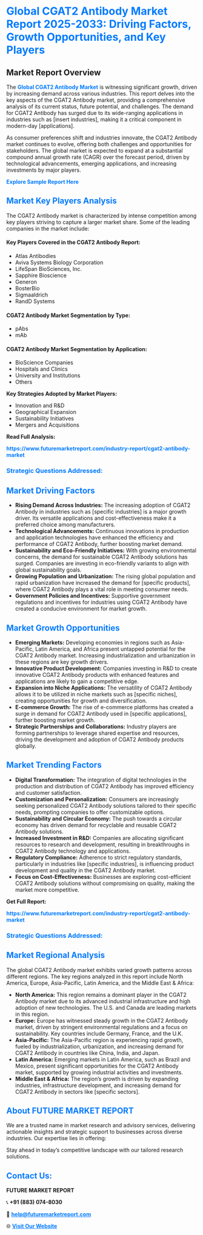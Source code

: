 <h1 style="color: #007BFF;">Global CGAT2 Antibody Market Report 2025-2033: Driving Factors, Growth Opportunities, and Key Players</h1>

<section id="overview">
<h2>Market Report Overview</h2>
<p>The <a href="https://www.futuremarketreport.com/industry-report/cgat2-antibody-market" style="color: #007BFF; text-decoration: none;"><strong>Global CGAT2 Antibody Market</strong></a> is witnessing significant growth, driven by increasing demand across various industries. This report delves into the key aspects of the CGAT2 Antibody market, providing a comprehensive analysis of its current status, future potential, and challenges. The demand for CGAT2 Antibody has surged due to its wide-ranging applications in industries such as [insert industries], making it a critical component in modern-day [applications].</p>
<p>As consumer preferences shift and industries innovate, the CGAT2 Antibody market continues to evolve, offering both challenges and opportunities for stakeholders. The global market is expected to expand at a substantial compound annual growth rate (CAGR) over the forecast period, driven by technological advancements, emerging applications, and increasing investments by major players.</p>
</section>

<section id="overview">
<p><a href="https://www.futuremarketreport.com/request-sample/reportId=55994" style="color: #007BFF; text-decoration: none;"><strong>Explore Sample Report Here</strong></a></p>
</section>

<section id="key-players">
<h2 style="color: #007BFF;">Market Key Players Analysis</h2>
<p>The CGAT2 Antibody market is characterized by intense competition among key players striving to capture a larger market share. Some of the leading companies in the market include:</p>
<h4>Key Players Covered in the CGAT2 Antibody Report:</h4>
<ul><li>Atlas Antibodies</li><li>Aviva Systems Biology Corporation</li><li>LifeSpan BioSciences, Inc.</li><li>Sapphire Bioscience</li><li>Generon</li><li>BosterBio</li><li>Sigmaaldrich</li><li>RandD Systems</li></ul>
<h4>CGAT2 Antibody Market Segmentation by Type:</h4>
<ul><li>pAbs</li><li>mAb</li></ul>

<h4>CGAT2 Antibody Market Segmentation by Application:</h4>
<ul><li>BioScience Companies</li><li>Hospitals and Clinics</li><li>University and Institutions</li><li>Others</li></ul>
<p><strong>Key Strategies Adopted by Market Players:</strong></p>
<ul>
<li>Innovation and R&D</li>
<li>Geographical Expansion</li>
<li>Sustainability Initiatives</li>
<li>Mergers and Acquisitions</li>
</ul>
</section>

<section>
<p><strong>Read Full Analysis: </strong></p><a href="https://www.futuremarketreport.com/industry-report/cgat2-antibody-market" style="color: #007BFF; text-decoration: none;"><strong>https://www.futuremarketreport.com/industry-report/cgat2-antibody-market</strong></a>
<h3 style="color: #007BFF;">Strategic Questions Addressed:</h3>
</section>

<section id="driving-factors">
<h2 style="color: #007BFF;">Market Driving Factors</h2>
<ul>
<li><strong>Rising Demand Across Industries:</strong> The increasing adoption of CGAT2 Antibody in industries such as [specific industries] is a major growth driver. Its versatile applications and cost-effectiveness make it a preferred choice among manufacturers.</li>
<li><strong>Technological Advancements:</strong> Continuous innovations in production and application technologies have enhanced the efficiency and performance of CGAT2 Antibody, further boosting market demand.</li>
<li><strong>Sustainability and Eco-Friendly Initiatives:</strong> With growing environmental concerns, the demand for sustainable CGAT2 Antibody solutions has surged. Companies are investing in eco-friendly variants to align with global sustainability goals.</li>
<li><strong>Growing Population and Urbanization:</strong> The rising global population and rapid urbanization have increased the demand for [specific products], where CGAT2 Antibody plays a vital role in meeting consumer needs.</li>
<li><strong>Government Policies and Incentives:</strong> Supportive government regulations and incentives for industries using CGAT2 Antibody have created a conducive environment for market growth.</li>
</ul>
</section>

<section id="growth-opportunities">
<h2 style="color: #007BFF;">Market Growth Opportunities</h2>
<ul>
<li><strong>Emerging Markets:</strong> Developing economies in regions such as Asia-Pacific, Latin America, and Africa present untapped potential for the CGAT2 Antibody market. Increasing industrialization and urbanization in these regions are key growth drivers.</li>
<li><strong>Innovative Product Development:</strong> Companies investing in R&D to create innovative CGAT2 Antibody products with enhanced features and applications are likely to gain a competitive edge.</li>
<li><strong>Expansion into Niche Applications:</strong> The versatility of CGAT2 Antibody allows it to be utilized in niche markets such as [specific niches], creating opportunities for growth and diversification.</li>
<li><strong>E-commerce Growth:</strong> The rise of e-commerce platforms has created a surge in demand for CGAT2 Antibody used in [specific applications], further boosting market growth.</li>
<li><strong>Strategic Partnerships and Collaborations:</strong> Industry players are forming partnerships to leverage shared expertise and resources, driving the development and adoption of CGAT2 Antibody products globally.</li>
</ul>
</section>

<section id="trending-factors">
<h2 style="color: #007BFF;">Market Trending Factors</h2>
<ul>
<li><strong>Digital Transformation:</strong> The integration of digital technologies in the production and distribution of CGAT2 Antibody has improved efficiency and customer satisfaction.</li>
<li><strong>Customization and Personalization:</strong> Consumers are increasingly seeking personalized CGAT2 Antibody solutions tailored to their specific needs, prompting companies to offer customizable options.</li>
<li><strong>Sustainability and Circular Economy:</strong> The push towards a circular economy has driven demand for recyclable and reusable CGAT2 Antibody solutions.</li>
<li><strong>Increased Investment in R&D:</strong> Companies are allocating significant resources to research and development, resulting in breakthroughs in CGAT2 Antibody technology and applications.</li>
<li><strong>Regulatory Compliance:</strong> Adherence to strict regulatory standards, particularly in industries like [specific industries], is influencing product development and quality in the CGAT2 Antibody market.</li>
<li><strong>Focus on Cost-Effectiveness:</strong> Businesses are exploring cost-efficient CGAT2 Antibody solutions without compromising on quality, making the market more competitive.</li>
</ul>
</section>

<section>
<p><strong>Get Full Report: </strong></p><a href="https://www.futuremarketreport.com/industry-report/cgat2-antibody-market" style="color: #007BFF; text-decoration: none;"><strong>https://www.futuremarketreport.com/industry-report/cgat2-antibody-market</strong></a>
<h3 style="color: #007BFF;">Strategic Questions Addressed:</h3>
</section>


<section id="regional-analysis">
<h2 style="color: #007BFF;">Market Regional Analysis</h2>
<p>The global CGAT2 Antibody market exhibits varied growth patterns across different regions. The key regions analyzed in this report include North America, Europe, Asia-Pacific, Latin America, and the Middle East & Africa:</p>
<ul>
<li><strong>North America:</strong> This region remains a dominant player in the CGAT2 Antibody market due to its advanced industrial infrastructure and high adoption of new technologies. The U.S. and Canada are leading markets in this region.</li>
<li><strong>Europe:</strong> Europe has witnessed steady growth in the CGAT2 Antibody market, driven by stringent environmental regulations and a focus on sustainability. Key countries include Germany, France, and the U.K.</li>
<li><strong>Asia-Pacific:</strong> The Asia-Pacific region is experiencing rapid growth, fueled by industrialization, urbanization, and increasing demand for CGAT2 Antibody in countries like China, India, and Japan.</li>
<li><strong>Latin America:</strong> Emerging markets in Latin America, such as Brazil and Mexico, present significant opportunities for the CGAT2 Antibody market, supported by growing industrial activities and investments.</li>
<li><strong>Middle East & Africa:</strong> The region’s growth is driven by expanding industries, infrastructure development, and increasing demand for CGAT2 Antibody in sectors like [specific sectors].</li>
</ul>
</section>

<footer>
<h2 style="color: #007BFF;">About FUTURE MARKET REPORT</h2>
<p>We are a trusted name in market research and advisory services, delivering actionable insights and strategic support to businesses across diverse industries. Our expertise lies in offering:</p>

<p>Stay ahead in today’s competitive landscape with our tailored research solutions.</p>

<h2 style="color: #007BFF;">Contact Us:</h2>
<p><strong>FUTURE MARKET REPORT</strong></p>
<p>📞 <strong>+91 (883) 074-8030</strong></p>
<p>📧 <strong><a href="mailto:help@futuremarketreport.com" style="color: #007BFF;">help@futuremarketreport.com</a></strong></p>
<p>🌐 <strong><a href="https://www.futuremarketreport.com/" style="color: #007BFF;">Visit Our Website</a></strong></p>
</footer>